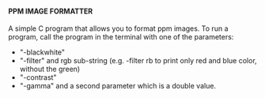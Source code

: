 #### PPM IMAGE FORMATTER
A simple C program that allows you to format ppm images.
To run a program, call the program in the terminal with one of the parameters:

- "-blackwhite"
- "-filter" and rgb sub-string (e.g. -filter rb to print only red and blue color, without the green)
- "-contrast"
- "-gamma" and a second parameter which is a double value.
